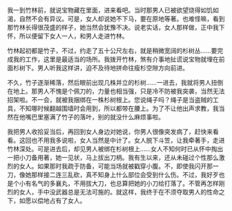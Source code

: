 我一到竹林前，就说宝物藏在里面，进来看吧。当时那男人已被欲望烧得如饥如渴，自然不会有异议。可是，女人却说她不下马，要在原地等著。也难怪嘛，看到那竹林长得很茂盛的样子，她当然会犹豫不决。说老实话，女人那样做，正中我下怀，所以便留下女人一人，和男人走进竹林。

竹林起初都是竹子，不过，约走了五十公尺左右，就是稍微宽阔的杉树丛……要完成我的工作，这里是最适当的场所。我拨开竹林，煞有介事地扯谎说宝物就埋在前面杉树下。男人听我这样讲，迫不及待地拼命往瘦杉空隙方向前进。

不久，竹子逐渐稀落，然后眼前出现几株并立的杉树……一进去，我就将男人扭倒在地上。那男人不愧是个佩刀的，力量也相当强，只是冷不防被我突袭，当然无法招架啦。不一会，就被我捆绑在一株杉树根上。您说绳子吗？绳子是当盗贼的工具，不知哪时候翻越围墙时会用到，所以都带在腰上。为了不让他出声求教，我当然在他嘴巴里塞满了竹子的落叶，别的就没什么麻烦事啦。

我把男人收拾妥当后，再回到女人身边对她说，你男人很像突发病了，赶快来看看。这回也不用我多说啦，女人当然是中计了。女人脱下斗笠，让我牵著手，走进竹林深处。可是进去后，却见男人被绑在杉树根上……女人不知何时已从怀中掏出一把小刀备用著，她一见状，马上拔出刀柄。我有生以来，还从未碰过个性那么激烈的女人。如果那时我疏于防备，可能当场就被戳穿小腹。不，即使我闪开那一刀，像她那样接二连三乱砍，真不知身上什么部位会受到什么伤。不过，我好歹也是个小有名气的多襄丸，不用拔大刀，也总算把她的小刀给打落了。不管再怎样刚烈的女人，手中没武器总是无法可施的。就这样，我终于在不须夺取男人的性命之下，如愿以偿地占有了女人。
